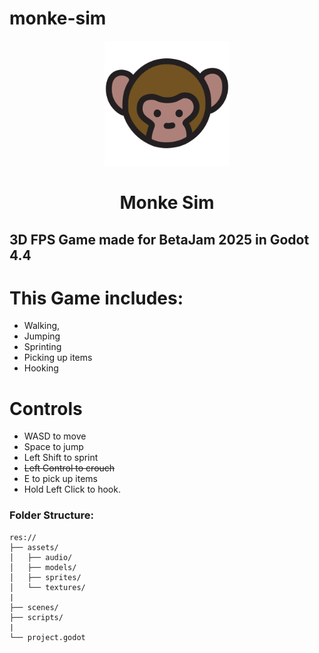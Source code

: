 # monke-sim

<div align="center">
  <img src="assets/sprites/logo.svg" alt="Logo" width="200"/>
  <h1>Monke Sim</h1>
</div>

<h2 style="border-bottom: 0"> 
3D FPS Game made for BetaJam 2025 in Godot 4.4
</h2>

# This Game includes:
- Walking,
- Jumping
- Sprinting
- Picking up items
- Hooking

# Controls
- WASD to move
- Space to jump
- Left Shift to sprint
- ~~Left Control to crouch~~
- E to pick up items
- Hold Left Click to hook.

### Folder Structure:
```
res://
├── assets/
│   ├── audio/
│   ├── models/
│   ├── sprites/
│   └── textures/
|
├── scenes/
├── scripts/
|
└── project.godot
```
